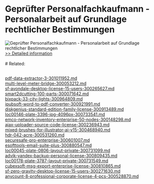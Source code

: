 # Geprüfter Personalfachkaufmann - Personalarbeit auf Grundlage rechtlicher Bestimmungen
![Geprüfter Personalfachkaufmann - Personalarbeit auf Grundlage rechtlicher Bestimmungen](https://mycommerce.akamaized.net/api/pimages/P300452396/BIG/300452396.JPG)
[>> Detailed information](https://secure.shareit.com/shareit/product.html?productid=300452396&affiliateid=200057808)<br/><br/># Related:

<br />[pdf-data-extractor-3-301011952.md](https://github.com/downloadplanet/downloadplanet/blob/main/pdf-data-extractor-3-301011952.md)<br />[multi-level-meter-bridge-300053212.md](https://github.com/downloadplanet/downloadplanet/blob/main/multi-level-meter-bridge-300053212.md)<br />[sf-avondale-desktop-license-15-users-300265627.md](https://github.com/downloadplanet/downloadplanet/blob/main/sf-avondale-desktop-license-15-users-300265627.md)<br />[smart2dcutting-100-parts-300071642.md](https://github.com/downloadplanet/downloadplanet/blob/main/smart2dcutting-100-parts-300071642.md)<br />[bixpack-33-city-lights-300964809.md](https://github.com/downloadplanet/downloadplanet/blob/main/bixpack-33-city-lights-300964809.md)<br />[ipubsoft-word-to-pdf-converter-300921991.md](https://github.com/downloadplanet/downloadplanet/blob/main/ipubsoft-word-to-pdf-converter-300921991.md)<br />[diskgenius-standard-edition-family-license-300913489.md](https://github.com/downloadplanet/downloadplanet/blob/main/diskgenius-standard-edition-family-license-300913489.md)<br />[loc00146-plate-3396-jpg-4096px-300733541.md](https://github.com/downloadplanet/downloadplanet/blob/main/loc00146-plate-3396-jpg-4096px-300733541.md)<br />[emco-network-inventory-enterprise-50-nodes-300148298.md](https://github.com/downloadplanet/downloadplanet/blob/main/emco-network-inventory-enterprise-50-nodes-300148298.md)<br />[ajax-uploader-source-code-license-300236943.md](https://github.com/downloadplanet/downloadplanet/blob/main/ajax-uploader-source-code-license-300236943.md)<br />[mixed-brushes-for-illustrator-ai-v15-300468940.md](https://github.com/downloadplanet/downloadplanet/blob/main/mixed-brushes-for-illustrator-ai-v15-300468940.md)<br />[hdr-042-acre-300531260.md](https://github.com/downloadplanet/downloadplanet/blob/main/hdr-042-acre-300531260.md)<br />[securesafe-pro-enterprise-300601007.md](https://github.com/downloadplanet/downloadplanet/blob/main/securesafe-pro-enterprise-300601007.md)<br />[esofttools-email-suite-plus-300880547.md](https://github.com/downloadplanet/downloadplanet/blob/main/esofttools-email-suite-plus-300880547.md)<br />[loc00045-plate-0806-layout-private-300731099.md](https://github.com/downloadplanet/downloadplanet/blob/main/loc00045-plate-0806-layout-private-300731099.md)<br />[advik-yandex-backup-personal-license-300809435.md](https://github.com/downloadplanet/downloadplanet/blob/main/advik-yandex-backup-personal-license-300809435.md)<br />[loc00178-plate-3787-layout-private-300731549.md](https://github.com/downloadplanet/downloadplanet/blob/main/loc00178-plate-3787-layout-private-300731549.md)<br />[cubexsoft-msg-export-enterprise-license-300810865.md](https://github.com/downloadplanet/downloadplanet/blob/main/cubexsoft-msg-export-enterprise-license-300810865.md)<br />[sf-zero-gravity-desktop-license-15-users-300271630.md](https://github.com/downloadplanet/downloadplanet/blob/main/sf-zero-gravity-desktop-license-15-users-300271630.md)<br />[anycount-8-professional-corporate-license-4-pcs-300528870.md](https://github.com/downloadplanet/downloadplanet/blob/main/anycount-8-professional-corporate-license-4-pcs-300528870.md)